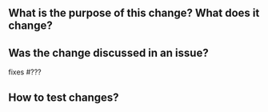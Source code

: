 ## What is the purpose of this change? What does it change?
<!-- Describe the changes here, as detailed as needed. -->

## Was the change discussed in an issue?
fixes #???
<!-- Please do Link issues here. -->

## How to test changes?
<!-- Please describe the steps to test the PR -->
